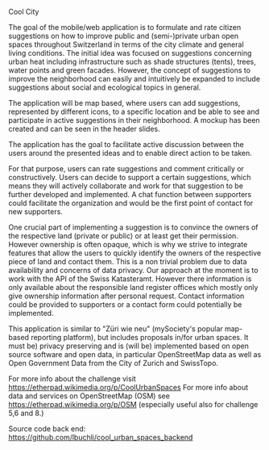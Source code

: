 Cool City

The goal of the mobile/web application is to formulate and rate citizen suggestions on how to improve public and (semi-)private urban open spaces throughout Switzerland in terms of the city climate and general living conditions. The initial idea was focused on suggestions concerning urban heat including infrastructure such as shade structures (tents), trees, water points and green facades. However, the concept of suggestions to improve the neighborhood can easily and intuitively be expanded to include suggestions about social and ecological topics in general.

The application will be map based, where users can add suggestions, represented by different icons, to a specific location and be able to see and participate in active suggestions in their neighborhood. A mockup has been created and can be seen in the header slides.

The application has the goal to facilitate active discussion between the users around the presented ideas and to enable direct action to be taken.

For that purpose, users can rate suggestions and comment critically or constructively. Users can decide to support a certain suggestions, which means they will actively collaborate and work for that suggestion to be further developed and implemented. A chat function between supporters could facilitate the organization and would be the first point of contact for new supporters.

One crucial part of implementing a suggestion is to convince the owners of the respective land (private or public) or at least get their permission. However ownership is often opaque, which is why we strive to integrate features that allow the users to quickly identify the owners of the respective piece of land and contact them. This is a non trivial problem due to data availability and concerns of data privacy. Our approach at the moment is to work with the API of the Swiss Katasteramt. However there information is only available about the responsible land register offices which mostly only give ownership information after personal request. Contact information could be provided to supporters or a contact form could potentially be implemented.

This application is similar to "Züri wie neu" (mySociety's popular map-based reporting platform), but includes proposals in/for urban spaces. It must be) privacy preserving and is (will be) implemented based on open source software and open data, in particular OpenStreetMap data as well as Open Government Data from the City of Zurich and SwissTopo.

For more info about the challenge visit https://etherpad.wikimedia.org/p/CoolUrbanSpaces For more info about data and services on OpenStreetMap (OSM) see https://etherpad.wikimedia.org/p/OSM (especially useful also for challenge 5,6 and 8.)

Source code back end: https://github.com/lbuchli/cool_urban_spaces_backend